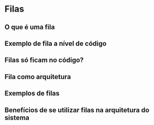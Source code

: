 # Filas

## O que é uma fila

## Exemplo de fila a nível de código

## Filas só ficam no código?

## Fila como arquitetura

## Exemplos de filas

## Benefícios de se utilizar filas na arquitetura do sistema
